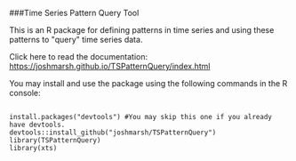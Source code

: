 ###Time Series Pattern Query Tool

This is an R package for defining patterns in time series and using these patterns to "query" time series data. 

Click here to read the documentation: https://joshmarsh.github.io/TSPatternQuery/index.html

You may install and use the package using the following commands in the R console:
<pre><code>
install.packages("devtools") #You may skip this one if you already have devtools.  
devtools::install_github("joshmarsh/TSPatternQuery")  
library(TSPatternQuery)  
library(xts)
</code></pre>
